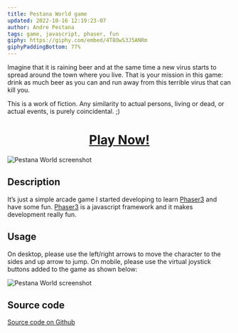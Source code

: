 ```yaml
---
title: Pestana World game
updated: 2022-10-16 12:19:23-07
author: Andre Pestana
tags: game, javascript, phaser, fun
giphy: https://giphy.com/embed/4T8OwS3J5ANRm
giphyPaddingBottom: 77%
---
```


<!-- excerpt -->

Imagine that it is raining beer and at the same time a new virus starts to spread around the town where you live. That is your mission in this game: drink as much beer as you can and run away from this terrible virus that can kill you.

This is a work of fiction. Any similarity to actual persons, living or dead, or actual events, is purely coincidental. ;)

<!-- excerpt -->

<h1 align="center">
  <a href="https://andrepestana.github.io/pestana-world/" target="_blank">Play Now!</a>
</h1>

![Pestana World screenshot](/screenshot.jpg)

## Description

It’s just a simple arcade game I started developing to learn [Phaser3](https://phaser.io/phaser3) and have some fun. [Phaser3](https://phaser.io/phaser3) is a javascript framework and it makes development really fun.

## Usage

On desktop, please use the left/right arrows to move the character to the sides and up arrow to jump. On mobile, please use the virtual joystick buttons added to the game as shown below:

![Pestana World screenshot](/pestana-world-mobile.jpg)

## Source code

[Source code on Github](https://github.com/andrepestana/pestana-world)

<!-- <div class="fb-comments" data-colorscheme="dark"
    data-href="https://andrepestana.github.io/sections/projects/posts/pestana-world-game.html"
    data-width="100%" data-numposts="5">
</div> -->
